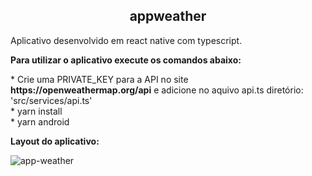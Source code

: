 <h2 align="center">
  appweather
</h2>
<p align="left">
<a>Aplicativo desenvolvido em react native com typescript.</a></br>
 
 
 **<a>Para utilizar o aplicativo execute os comandos abaixo:</a>**
</p>
<p align="left" >
  * <a>Crie uma PRIVATE_KEY para a API no site <strong>https://openweathermap.org/api</strong> e adicione no aquivo api.ts diretório: 'src/services/api.ts'</br>
  * <a>yarn install</a></br>
  * <a>yarn android</a>
</p>
<p>
 <a><strong>Layout do aplicativo:</strong></a>
</p>

![app-weather](https://user-images.githubusercontent.com/26490823/152461513-faa81ca1-e6ca-489b-a60d-78cc4011f3ec.jpg)
